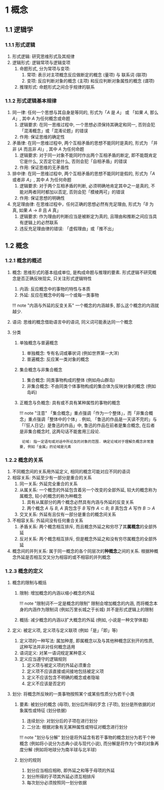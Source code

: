 # 1 概念

## 1.1 逻辑学
### 1.1.1 形式逻辑
1. 形式逻辑: 研究思维形式及其规律
2. 逻辑形式: 逻辑常项与逻辑变项
    1. 命题形式, 分为常项与变项: 
        1. 常项: 表示对主项概念反应做断定的概念 (量项) 与 联系词 (联项)
        2. 变项: 反应判断对象的概念 (主项) 和反应判断对象属性的概念 (谓项)
    2. 推理形式: 命题形式之间合乎规律的联系

### 1.1.2 形式逻辑基本规律
1. 同一律: 任何一个思想与其自身是等同的, 形式为「$A$ 是 $A$」 或 「如果 $A$, 那么 $A$」, 其中 $A$ 为任何概念或命题
    1. 逻辑要求: 在同一思维过程中, 一个思想必须保持其确定和同一, 否则会犯「混淆概念」或「混淆论题」的错误
    2. 作用: 保证思维的确定性
2. 矛盾律: 在同一思维过程中, 两个互相矛盾的思想不能同时是真的, 形式为 「并非 $(A$ 而且非 $A)$」, 其中 $A$ 为任何命题
    1. 逻辑要求: 对于同一对象不能同时作出两个互相矛盾的断定, 即不能既肯定它是什么, 又否定它是什么, 否则会犯「自相矛盾」的错误
    2. 作用: 保证思维的无矛盾性
3. 排中律: 在同一思维过程中, 两个互相矛盾的思想不能同时是假的, 形式为「$A$ 或者非 $A$」, 其中 $A$ 为任何命题
    1. 逻辑要求: 对于两个互相矛盾的判断, 必须明确地肯定其中之一是真的, 不能对两者同时都加以否定, 否则会犯「模棱两可」的错误
    2. 作用: 保证思想的明确性
4. 充足理由律: 在思维过程中，任何正确的思想必然有充足理由, 形式为「$B$ 为真, 如果 $A\to B$ 且 $A$ 真」
    1. 逻辑要求: 作为理由的判断应当是被断定为真的, 且理由和推断之间应当具有逻辑上的必然联系
    2. 违反充足理由律的错误: 「虚假理由」或「推不出」

## 1.2 概念
### 1.2.1 概念的概述
1. 概念: 思维形式的基本组成单位, 是构成命题与推理的要素. 形式逻辑不研究概念是否正确反映现实, 只关注形式逻辑特性
    1. 内涵: 反应概念中的事物的特性与本质
    2. 外延: 反应在概念中的每一个或每一类事物

    !!! note "内涵与外延的反变关系"
        一个概念的内涵越多, 那么这个概念的内涵就越少.

2. 语词: 思维的概念借助语言中的语词, 同义词可能表达同一个概念
3. 分类
    1. 单独概念与普遍概念
        1. 单独概念: 专有名词或摹状词 (例如世界第一大洋)
        2. 普遍概念: 反应某一类对象的概念
    2. 集合概念与非集合概念
        1. 集合概念: 同类事物构成的整体 (例如舟山群岛)
        2. 非集合概念: 不由同类个体事物构成的集合体为反映对象的概念 (例如岛屿)
    3. 正概念与负概念: 具有或不具有某种属性的事物的概念
        
        !!! note "注意"
            「集合概念」重点强调「作为一个整体」，而「非集合概念」重点强调「整体中的个体」. 例如, 「鲁迅的作品是一天读不完的」与「『狂人日记』是鲁迅的作品」中, 鲁迅的作品在前者是集合概念, 在后者是非集合概念时, 这两句话不能套用三段论.

            论域: 指一定语句或对话中所论及的对象的范围. 确定论域对于理解负概念非常重要, 例如「金属」的论域是元素
        
### 1.2.2 概念的关系
1. 不同概念间的关系用外延定义, 相同的概念可能对应不同的语词
2. 相容关系: 外延至少有一部分是重合的关系
    1. 同一关系: 外延完全重合的关系
    2. 从属关系: 一个概念的外延包含着另一个改变的全部外延, 较大的概念称为属概念, 较小的概念的称为种概念
        1. 具有从属部分的两个概念必然具有内涵与外延的反变关系
        2. 两个概念 $A$ 与 $B$, $A$ 真包含于 $B$ 写作 $A\subset B$; $B$ 真包含 $A$ 写作 $B\supset A$
    3. 交叉关系: 外延有且仅有一部分是重合的概念间关系
3. 不相容关系: 外延间没有任何重合关系
    1. 矛盾关系: 两个概念相互排斥, 而且概念外延之和穷尽了其**属概念**的全部外延
    2. 反对关系: 两个概念相互排斥, 但是概念外延之和没有穷尽属概念的全部外延
4. 概念间的并列关系: 属于同一概念的各个同层次的**种概念**之间的关系. 根据种概念外延是否相互交叉分为相容的或不相容的并列概念

### 1.2.3 概念的定义
1. 概念的限制与概括
    1. 限制: 增加概念的内涵以缩小概念的外延
    
        !!! note "限制词不一定是概念的限制"
            限制会增加概念的内涵, 而将概念本身的内涵作为限制词 (例如万里长城之于长城) 并不是形式逻辑上的限制

    2. 概括: 减少概念的内涵以扩大概念的外延 (例如, 小说是一种文学体裁)

2. 定义: 被定义项, 定义项与定义联项 (例如「是」「即」等)
    1. 定义项的一种写法: 属加种差, 即属概念以及与其他种概念区别开的性质, 这种写法并非对任何概念适用
    2. 语词定义: 对某一语词规定某种意义
    3. 定义应当遵守的逻辑规则
        1. 定义项与被定义项的外延必须重合
        2. 定义项不应该直接或间接地包括被定义项
        3. 定义不应该包含不明确的概念或者隐喻
        4. 定义不应该是否定的

3. 划分: 将概念所反映的一类事物按照某个或某些性质分为若干小类
    1. 要素: 被划分的概念 (母项), 划分后所得的歹念 (子项), 划分是所依据的对象属性或特征 (划分依据)
        1. 连续划分: 对划分后的子项在进行划分
        2. 二分法: 根据对象有无某种属性或特征对概念进行划分

        !!! note "划分与分解"
            划分是将外延含有若干事物的概念划分为若干个种概念 (例如将小说分为古典小说与现代小说), 而分解是将作为个体的对象再度分解 (例如将地球分为南半球与北半球)

    2. 划分的规则
        1. 划分应当相应相称, 即外延之和等于母项的外延
        2. 划分所得的子项其外延必须互相排斥
        3. 每次划分必须按照同一划分依据
